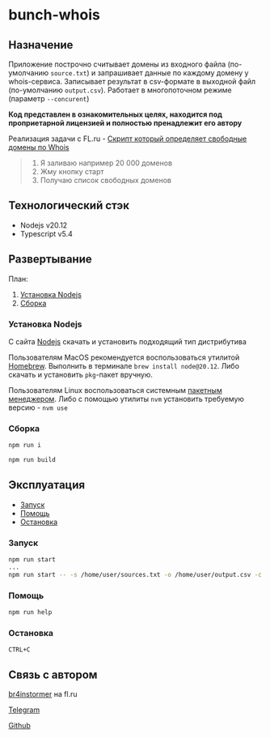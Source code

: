 # bunch-whois

## Назначение

Приложение построчно считывает домены из входного файла (по-умолчанию `source.txt`) и запрашивает данные по каждому домену у whois-сервиса.
Записывает результат в csv-формате в выходной файл (по-умолчанию `output.csv`). Работает в многопоточном режиме (параметр `--concurent`)

__Код представлен в ознакомительных целях, находится под проприетарной лицензией и полностью пренадлежит его автору__

Реализация задачи с FL.ru - [Скрипт который определяет свободные домены по Whois](https://www.fl.ru/projects/5318741/skript-kotoryiy-opredelyaet-svobodnyie-domenyi-po-whois.html)

> 1. Я заливаю например 20 000 доменов
> 2. Жму кнопку старт
> 3. Получаю список свободных доменов

## Технологический стэк

* Nodejs v20.12
* Typescript v5.4

## Развертывание

План:

1. [Установка Nodejs](#установка-nodejs)
2. [Сборка](#сборка)

### Установка Nodejs

С сайта [Nodejs](https://nodejs.org/download/release/v20.12.0/) скачать и установить подходящий тип дистрибутива

Пользователям MacOS рекомендуется воспользоваться утилитой [Homebrew](https://brew.sh/index_ru).
Выполнить в терминале `brew install node@20.12`. Либо скачать и установить `pkg`-пакет вручную.

Пользователям Linux воспользоваться системным [пакетным менеджером](https://nodejs.org/en/download/package-manager). Либо с помощью утилиты `nvm` установить требуемую версию - `nvm use`

### Сборка

```bash
npm run i

npm run build
```

## Эксплуатация

* [Запуск](#запуск)
* [Помощь](#помощь)
* [Остановка](#остановка)

### Запуск

```bash
npm run start
...
npm run start -- -s /home/user/sources.txt -o /home/user/output.csv -c 10 
```

### Помощь

```bash
npm run help
```

### Остановка

`CTRL+C`

## Связь с автором

[br4instormer](https://www.fl.ru/users/br4instormer/portfolio/) на fl.ru

[Telegram](https://t.me/br4instormer)

[Github](https://github.com/br4instormer)
